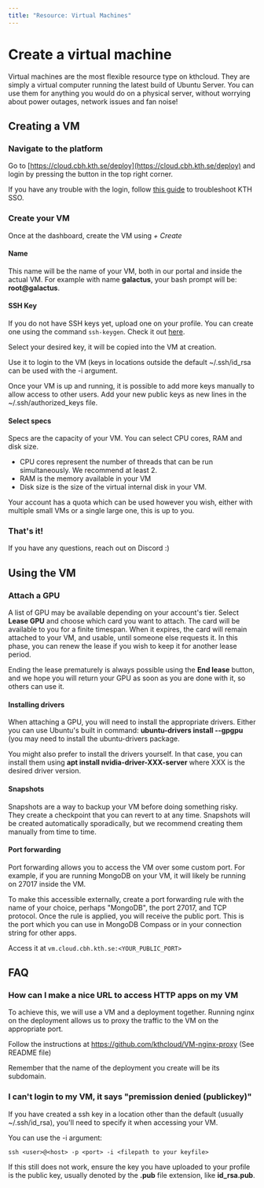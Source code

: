 ```yaml
---
title: "Resource: Virtual Machines"
---
```


# Create a virtual machine

Virtual machines are the most flexible resource type on kthcloud. They
are simply a virtual computer running the latest build of Ubuntu Server.
You can use them for anything you would do on a physical server, without
worrying about power outages, network issues and fan noise!

## Creating a VM

### Navigate to the platform

Go to [https://cloud.cbh.kth.se/deploy](https://cloud.cbh.kth.se/deploy) and login by pressing the button in the top right corner.

If you have any trouble with the login, follow [this guide](/usage/kthSso "wikilink") to troubleshoot KTH SSO.

### Create your VM

Once at the dashboard, create the VM using *+ Create*

#### Name

This name will be the name of your VM, both in our portal and inside the
actual VM. For example with name **galactus**, your bash prompt will be:
**root@galactus**.

#### SSH Key

If you do not have SSH keys yet, upload one on your profile. You can
create one using the command `ssh-keygen`. Check it out [here](https://www.ssh.com/academy/ssh/keygen).

Select your desired key, it will be copied into the VM at creation.

Use it to login to the VM (keys in locations outside the default
\~/.ssh/id_rsa can be used with the -i argument.

Once your VM is up and running, it is possible to add more keys manually
to allow access to other users. Add your new public keys as new lines in
the \~/.ssh/authorized_keys file.

#### Select specs

Specs are the capacity of your VM. You can select CPU cores, RAM and
disk size.

  - CPU cores represent the number of threads that can be run
    simultaneously. We recommend at least 2.
  - RAM is the memory available in your VM
  - Disk size is the size of the virtual internal disk in your VM.

Your account has a quota which can be used however you wish, either with
multiple small VMs or a single large one, this is up to you.

### That's it\!

If you have any questions, reach out on Discord :)

## Using the VM

### Attach a GPU

A list of GPU may be available depending on your account's tier. Select
**Lease GPU** and choose which card you want to attach. The card will be
available to you for a finite timespan. When it expires, the card will
remain attached to your VM, and usable, until someone else requests it.
In this phase, you can renew the lease if you wish to keep it for
another lease period.

Ending the lease prematurely is always possible using the **End lease**
button, and we hope you will return your GPU as soon as you are done
with it, so others can use it.

#### Installing drivers

When attaching a GPU, you will need to install the appropriate drivers.
Either you can use Ubuntu's built in command: **ubuntu-drivers install
--gpgpu** (you may need to install the ubuntu-drivers package.

You might also prefer to install the drivers yourself. In that case, you
can install them using **apt install nvidia-driver-XXX-server** where
XXX is the desired driver version.

#### Snapshots

Snapshots are a way to backup your VM before doing something risky. They
create a checkpoint that you can revert to at any time. Snapshots will
be created automatically sporadically, but we recommend creating them
manually from time to time.

#### Port forwarding

Port forwarding allows you to access the VM over some custom port. For
example, if you are running MongoDB on your VM, it will likely be
running on 27017 inside the VM.

To make this accessible externally, create a port forwarding rule with
the name of your choice, perhaps "MongoDB", the port 27017, and TCP
protocol. Once the rule is applied, you will receive the public port.
This is the port which you can use in MongoDB Compass or in your
connection string for other apps.

Access it at `vm.cloud.cbh.kth.se:<YOUR_PUBLIC_PORT>`

## FAQ

### How can I make a nice URL to access HTTP apps on my VM

To achieve this, we will use a VM and a deployment together. Running
nginx on the deployment allows us to proxy the traffic to the VM on the
appropriate port.

Follow the instructions at <https://github.com/kthcloud/VM-nginx-proxy>
(See README file)

Remember that the name of the deployment you create will be its
subdomain.

### I can't login to my VM, it says "premission denied (publickey)"

If you have created a ssh key in a location other than the default
(usually \~/.ssh/id_rsa), you'll need to specify it when accessing your
VM.

You can use the -i argument:

    ssh <user>@<host> -p <port> -i <filepath to your keyfile>

If this still does not work, ensure the key you have uploaded to your
profile is the public key, usually denoted by the **.pub** file
extension, like **id_rsa.pub**.